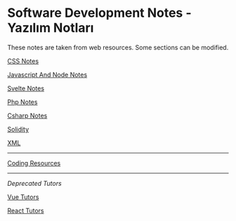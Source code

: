 <h1>Software Development Notes - Yazılım Notları</h1>

These notes are taken from web resources. Some sections can be modified.

[CSS Notes](./web-css/README.md)

[Javascript And Node Notes](./web-javascript/README.md)

[Svelte Notes](./svelte/readme.md)

[Php Notes](./php/readme.md)

[Csharp Notes](./csharp-dotnet/readme.md)

[Solidity](./blockchain/readme.md)

[XML](./xml/readme.md)

---

[Coding Resources](./mix/coding-resources.md)

---

*Deprecated Tutors*

[Vue Tutors](./vue/README.md)

[React Tutors](./react/README.md)


